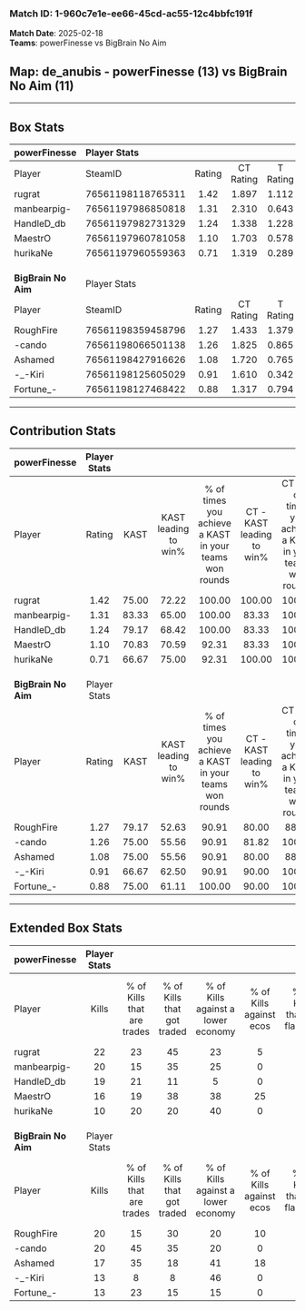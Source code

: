 ### Match ID: 1-960c7e1e-ee66-45cd-ac55-12c4bbfc191f  
**Match Date**: 2025-02-18  
**Teams**: powerFinesse vs BigBrain No Aim  

## **Map**: de_anubis - powerFinesse (13) vs BigBrain No Aim (11)  
---  

## Box Stats  

| **powerFinesse**    | Player Stats      |        |           |          |       |       |       |         |        |      |     |
| :- | :- | :-: | :-: | :-: | :-: | :-: | :-: | :-: | :-: | :-: | :-: |
| Player              | SteamID           | Rating | CT Rating | T Rating | KAST  |  ADR  | Kills | Assists | Deaths | K/D  | HS% |
| rugrat              | 76561198118765311 |  1.42  |   1.897   |  1.112   | 75.00 | 111.3 |  22   |   14    |   18   | 1.22 | 54  |
| manbearpig-         | 76561197986850818 |  1.31  |   2.310   |  0.643   | 83.33 | 88.6  |  20   |    9    |   18   | 1.11 | 30  |
| HandleD_db          | 76561197982731329 |  1.24  |   1.338   |  1.228   | 79.17 | 67.8  |  19   |    2    |   14   | 1.36 | 52  |
| MaestrO             | 76561197960781058 |  1.10  |   1.703   |  0.578   | 70.83 | 84.7  |  16   |    6    |   16   | 1.00 | 62  |
| hurikaNe            | 76561197960559363 |  0.71  |   1.319   |  0.289   | 66.67 | 47.2  |  10   |    8    |   17   | 0.59 | 20  |
|                     |                   |        |           |          |       |       |       |         |        |      |     |
|                     |                   |        |           |          |       |       |       |         |        |      |     |
|                     |                   |        |           |          |       |       |       |         |        |      |     |
| **BigBrain No Aim** | Player Stats      |        |           |          |       |       |       |         |        |      |     |
| Player              | SteamID           | Rating | CT Rating | T Rating | KAST  |  ADR  | Kills | Assists | Deaths | K/D  | HS% |
| RoughFire           | 76561198359458796 |  1.27  |   1.433   |  1.379   | 79.17 | 86.6  |  20   |    3    |   17   | 1.18 | 45  |
| -cando              | 76561198066501138 |  1.26  |   1.825   |  0.865   | 75.00 | 98.2  |  20   |    5    |   18   | 1.11 | 40  |
| Ashamed             | 76561198427916626 |  1.08  |   1.720   |  0.765   | 75.00 | 72.8  |  17   |    7    |   18   | 0.94 | 52  |
| -_-Kiri             | 76561198125605029 |  0.91  |   1.610   |  0.342   | 66.67 | 76.6  |  13   |   11    |   18   | 0.72 | 30  |
| Fortune_-           | 76561198127468422 |  0.88  |   1.317   |  0.794   | 75.00 | 46.2  |  13   |    2    |   16   | 0.81 |  7  |
---  

## Contribution Stats  

| **powerFinesse**    | Player Stats |       |                      |                                                        |                           |                                                             |                          |                                                            |
| :- | :-: | :-: | :-: | :-: | :-: | :-: | :-: | :-: |
| Player              |    Rating    | KAST  | KAST leading to win% | % of times you achieve a KAST in your teams won rounds | CT - KAST leading to win% | CT - % of times you achieve a KAST in your teams won rounds | T - KAST leading to win% | T - % of times you achieve a KAST in your teams won rounds |
| rugrat              |     1.42     | 75.00 |        72.22         |                         100.00                         |          100.00           |                           100.00                            |          37.50           |                           100.00                           |
| manbearpig-         |     1.31     | 83.33 |        65.00         |                         100.00                         |           83.33           |                           100.00                            |          37.50           |                           100.00                           |
| HandleD_db          |     1.24     | 79.17 |        68.42         |                         100.00                         |           83.33           |                           100.00                            |          42.86           |                           100.00                           |
| MaestrO             |     1.10     | 70.83 |        70.59         |                         92.31                          |           83.33           |                           100.00                            |          40.00           |                           66.67                            |
| hurikaNe            |     0.71     | 66.67 |        75.00         |                         92.31                          |          100.00           |                           100.00                            |          33.33           |                           66.67                            |
|                     |              |       |                      |                                                        |                           |                                                             |                          |                                                            |
|                     |              |       |                      |                                                        |                           |                                                             |                          |                                                            |
|                     |              |       |                      |                                                        |                           |                                                             |                          |                                                            |
| **BigBrain No Aim** | Player Stats |       |                      |                                                        |                           |                                                             |                          |                                                            |
| Player              |    Rating    | KAST  | KAST leading to win% | % of times you achieve a KAST in your teams won rounds | CT - KAST leading to win% | CT - % of times you achieve a KAST in your teams won rounds | T - KAST leading to win% | T - % of times you achieve a KAST in your teams won rounds |
| RoughFire           |     1.27     | 79.17 |        52.63         |                         90.91                          |           80.00           |                            88.89                            |          22.22           |                           100.00                           |
| -cando              |     1.26     | 75.00 |        55.56         |                         90.91                          |           81.82           |                           100.00                            |          14.29           |                           50.00                            |
| Ashamed             |     1.08     | 75.00 |        55.56         |                         90.91                          |           80.00           |                            88.89                            |          25.00           |                           100.00                           |
| -_-Kiri             |     0.91     | 66.67 |        62.50         |                         90.91                          |           90.00           |                           100.00                            |          16.67           |                           50.00                            |
| Fortune_-           |     0.88     | 75.00 |        61.11         |                         100.00                         |           90.00           |                           100.00                            |          25.00           |                           100.00                           |
---  

## Extended Box Stats  

| **powerFinesse**    | Player Stats |                            |                            |                                    |                         |                              |                                 |        |                             |                                     |                          |                               |                            |
| :- | :-: | :-: | :-: | :-: | :-: | :-: | :-: | :-: | :-: | :-: | :-: | :-: | :-: |
| Player              |    Kills     | % of Kills that are trades | % of Kills that got traded | % of Kills against a lower economy | % of Kills against ecos | % of Kills that are flawless | % of Kills that are close duels | Deaths | % of Deaths that get traded | % of Deaths against a lower economy | % of Deaths against ecos | % of Deaths that are flawless | % of Deaths that are close |
| rugrat              |      22      |             23             |             45             |                 23                 |            5            |              59              |                9                |   18   |             22              |                 11                  |            0             |              33               |             6              |
| manbearpig-         |      20      |             15             |             35             |                 25                 |            0            |              85              |                5                |   18   |             39              |                 17                  |            0             |              50               |             6              |
| HandleD_db          |      19      |             21             |             11             |                 5                  |            0            |              68              |                0                |   14   |             14              |                  7                  |            0             |              86               |             0              |
| MaestrO             |      16      |             19             |             38             |                 38                 |           25            |              56              |                0                |   16   |             13              |                  6                  |            0             |              44               |             0              |
| hurikaNe            |      10      |             20             |             20             |                 40                 |            0            |              60              |                0                |   17   |             24              |                 18                  |            0             |              53               |             12             |
|                     |              |                            |                            |                                    |                         |                              |                                 |        |                             |                                     |                          |                               |                            |
|                     |              |                            |                            |                                    |                         |                              |                                 |        |                             |                                     |                          |                               |                            |
|                     |              |                            |                            |                                    |                         |                              |                                 |        |                             |                                     |                          |                               |                            |
| **BigBrain No Aim** | Player Stats |                            |                            |                                    |                         |                              |                                 |        |                             |                                     |                          |                               |                            |
| Player              |    Kills     | % of Kills that are trades | % of Kills that got traded | % of Kills against a lower economy | % of Kills against ecos | % of Kills that are flawless | % of Kills that are close duels | Deaths | % of Deaths that get traded | % of Deaths against a lower economy | % of Deaths against ecos | % of Deaths that are flawless | % of Deaths that are close |
| RoughFire           |      20      |             15             |             30             |                 20                 |           10            |              60              |                5                |   17   |             35              |                  6                  |            0             |              71               |             0              |
| -cando              |      20      |             45             |             35             |                 20                 |            0            |              55              |                5                |   18   |             17              |                  6                  |            0             |              56               |             11             |
| Ashamed             |      17      |             35             |             18             |                 41                 |           18            |              47              |                6                |   18   |             39              |                 11                  |            0             |              83               |             0              |
| -_-Kiri             |      13      |             8              |             8              |                 46                 |            0            |              31              |                0                |   18   |             17              |                 11                  |            6             |              44               |             0              |
| Fortune_-           |      13      |             23             |             15             |                 15                 |            0            |              62              |                8                |   16   |             50              |                  6                  |            0             |              81               |             6              |
